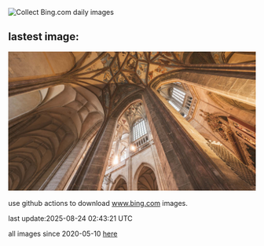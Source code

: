 ![Collect Bing.com daily images](https://github.com/counter2015/bing-daily-images/workflows/Collect%20Bing.com%20daily%20images/badge.svg)
## lastest image:
![](images/img.jpg)

use github actions to download www.bing.com images.

last update:2025-08-24 02:43:21 UTC

all images since 2020-05-10 [here](https://github.com/counter2015/bing-daily-images/tree/master/images) 
